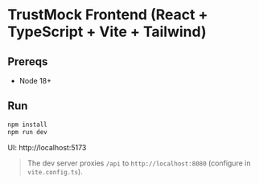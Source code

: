 # TrustMock Frontend (React + TypeScript + Vite + Tailwind)

## Prereqs
- Node 18+

## Run
```bash
npm install
npm run dev
```
UI: http://localhost:5173

> The dev server proxies `/api` to `http://localhost:8080` (configure in `vite.config.ts`).
